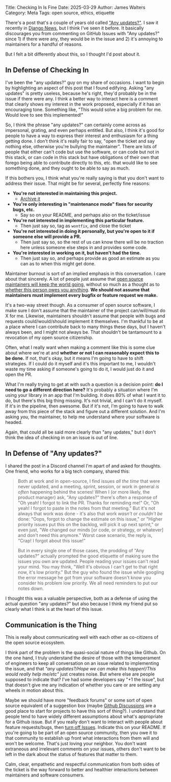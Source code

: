 Title: Checking In Is Fine
Date: 2025-03-29
Author: James Walters
Category: Meta
Tags: open source, ethics, etiquette

There's a post that's a couple of years old called ["Any updates?"](https://justinmayer.com/posts/any-updates/). I saw it recently in [Django News](https://django-news.com/issues/254#start), but I think I've seen it before. It basically discourages you from commenting on GitHub Issues with "Any updates?" since 1) if there were any, they would be in the issue and 2) it's annoying to maintainers for a handful of reasons.

But I felt a bit differently about this, so I thought I'd post about it.

## In Defense of Checking In

I've been the "any updates?" guy on my share of occasions. I want to begin by highlighting an aspect of this post that I found edifying. Asking "any updates" is pretty useless, because he's right, they'd probably be in the issue if there were any. I think a better way to interact here is a comment that clearly shows my interest in the work proposed, especially if it has an encouraging tone. Something like, "This would solve a big problem for me. Would love to see this implemented!"

So, I think the phrase "any updates?" can certainly come across as impersonal, grating, and even perhaps entitled. But also, I think it's good for people to have a way to express their interest and enthusiasm for a thing getting done. I don't think it's really fair to say, "open the ticket and say nothing else, otherwise you're bullying the maintainer". There are lots of people that either can't code but use the software, or can code but not in this stack, or can code in this stack but have obligations of their own that forego being able to contribute directly to this, etc. that would like to see something done, and they ought to be able to say as much.

If this bothers you, I think what you're really saying is that you don't want to address their issue. That might be for several, perfectly fine reasons:

- **You're not interested in maintaining this project.**
    - [Archive it](https://docs.github.com/en/repositories/archiving-a-github-repository/archiving-repositories)
- **You're only interesting in "maintenance mode" fixes for security bugs, etc.**
    - Say so on your README, and perhaps also on the ticket/issue
- **You're not interested in implementing this particular feature.**
    - Then just say so, tag as `wontfix`, and close the ticket
- **You're not interested in doing it personally, but you're open to it if someone else will provide a PR.**
    - Then just say so, so the rest of us can know there will be no traction here unless someone else steps in and provides some code.
- **You're interested in working on it, but haven't had the time.**
    - Then just say so, and perhaps provide as good an estimate as you can as to when this might get done.

Maintainer burnout is sort of an implied emphasis in this conversation. I care about that sincerely. A lot of people just assume that [open source maintainers will keep the world going](https://xkcd.com/2347/), without so much as a thought as to [whether this person owes you anything](https://world.hey.com/dhh/the-open-source-gift-exchange-2171e0f0). **We should not assume that maintainers must implement every bugfix or feature request we make.**

It's a two-way street though. As a consumer of open source software, I make sure I don't assume that the maintainer of the project can/will/must do X for me. Likewise, maintainers shouldn't assume that people with bugs and requests could/would/should implement it themselves. I'm thankful to be at a place where I can contribute back to many things these days, but I haven't always been, and I might not always be. That shouldn't be tantamount to a revocation of my open source citizenship.

Often, what I really want when making a comment like this is some clue about where we're at and **whether or not I can reasonably expect this to be done.** If not, that's okay, but it means I'm going to have to shift strategies. If I could do it myself and it's this important to me, I wouldn't waste my time asking if someone's going to do it, I would just do it and open the PR.

What I'm really trying to get at with such a question is a decision point: **do I need to go a different direction here?** It's probably a situation where I'm using your library in an app that I'm building. It does 80% of what I want it to do, but there's this big thing missing. It's not trivial, and I can't do it myself. If it's in the pipeline, then awesome. But if it's not, I'm going to have to walk away from this piece of the stack and figure out a different solution. And I'm asking _you,_ the maintainer, to help me understand where your software is headed.

Again, that could all be said more clearly than "any updates," but I don't think the idea of checking in on an issue is out of line.

## In Defense of "Any updates?"

I shared the post in a Discord channel I'm apart of and asked for thoughts. One friend, who works for a big tech company, shared this:

> Both at work and in open-source, I find issues _all the time_ that were never updated, and a meeting, sprint, session, or work in general _is often_ happening behind the scenes! When I (or more likely, the product manager) ask, "Any updates?" there's often a response of "Oh yeah! I forgot to link the PR. Thanks for reminding me!" Or, "Oh yeah! I forgot to paste in the notes from that meeting." But it's not always that work was done - it's also that work _wasn't_ or _couldn't be_ done: "Oops, forgot to change the estimate on this issue," or "Higher priority issues put this on the backlog, will pick it up next sprint," or even just, "We changed our minds [or code, or strategy, or whatever] and don't need this anymore." Worst case scenario, the reply is, "Crap! I forgot about this issue!"
>
> But in every single one of those cases, the prodding of "Any updates?" actually prompted the good etiquette of making sure the issues you own are updated. People reading your issues can't read your mind. You may think, "Well it's obvious I can't get to that right now, it's low priority." But the guy who found the issue while googling the error message he got from your software doesn't know you consider his problem low priority. We all need reminders to put our notes down.

I thought this was a valuable perspective, both as a defense of using the actual question "any updates?" but also because I think my friend put so clearly what I think is at the heart of this issue.

## Communication is the Thing

This is really about communicating well with each other as co-citizens of the open source ecosystem.

I think part of the problem is the quasi-social nature of things like Github. On the one hand, I truly understand the desire of those with the temperament of engineers to keep all conversation on an issue related to implementing the issue, and that _"any updates?/Hope we can make this happen!/This would really help me/etc"_ just creates noise. But where else are people supposed to indicate that? I've had some developers say "+1 the issue", but that doesn't give me any indication of whether you care or are setting any wheels in motion about this.

Maybe we should have more "feedback forums" or some sort of open source equivalent of a suggestion box (maybe [Github Discussions](https://docs.github.com/en/discussions) are a good place to start for projects to have this sort of thing?). I understand that people tend to have widely different assumptions about what's appropriate for a Github issue. But if you really don't want to interact with people about feature requests/bugs, then [turn off Issues](https://docs.github.com/en/repositories/managing-your-repositorys-settings-and-features/enabling-features-for-your-repository/disabling-issues). Indicate this on your README. If you're going to be part of an open source community, then you owe it to that community to establish up front what interactions from them will and won't be welcome. That's just loving your neighbor. You don't want extraneous and irrelevant comments on your issues, others don't want to be left in the dark about the status of features that matter to them.

Calm, clear, empathetic and respectful communication from both sides of the ticket is the way forward to better and healthier interactions between maintainers and software consumers.